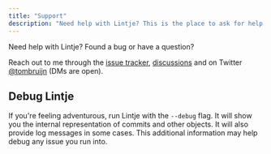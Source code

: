 ```yaml
---
title: "Support"
description: "Need help with Lintje? This is the place to ask for help. Use the issue tracker, start a new discussion or reach out on Twitter."
---
```


Need help with Lintje? Found a bug or have a question?

Reach out to me through the [issue tracker][issues], [discussions][discussions] and on Twitter [@tombruijn](https://twitter.com/tombruijn) (DMs are open).

## Debug Lintje

If you're feeling adventurous, run Lintje with the `--debug` flag. It will show you the internal representation of commits and other objects. It will also provide log messages in some cases. This additional information may help debug any issue you run into.

[issues]: <%= site.metadata.issue_tracker %>
[discussions]: <%= site.metadata.discussions %>
